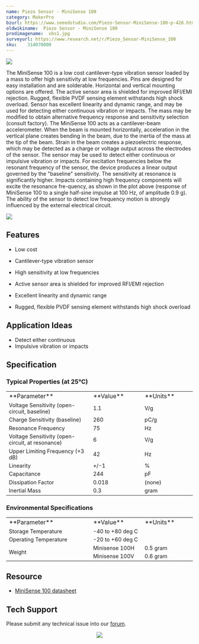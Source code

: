 ```yaml
---
name: Piezo Sensor - MiniSense 100
category: MakerPro
bzurl: https://www.seeedstudio.com/Piezo-Sensor-MiniSense-100-p-426.html
oldwikiname:  Piezo Sensor - MiniSense 100
prodimagename:  vbs1.jpg
surveyurl: https://www.research.net/r/Piezo_Sensor-MiniSense_100
sku:    314070000
---
```

![](http://bz.seeedstudio.com/depot/images/product/vbs1.jpg)

The MiniSense 100 is a low cost cantilever-type vibration sensor loaded by a mass to offer high sensitivity at low frequencies. Pins are designed for easy installation and are solderable. Horizontal and vertical mounting options are offered. The active sensor area is shielded for improved RFI/EMI rejection. Rugged, flexible PVDF sensing element withstands high shock overload. Sensor has excellent linearity and dynamic range, and may be used for detecting either continuous vibration or impacts. The mass may be modified to obtain alternative frequency response and sensitivity selection (consult factory). The MiniSense 100 acts as a cantilever-beam accelerometer. When the beam is mounted horizontally, acceleration in the vertical plane creates bending in the beam, due to the inertia of the mass at the tip of the beam. Strain in the beam creates a piezoelectric response, which may be detected as a charge or voltage output across the electrodes of the sensor. The sensor may be used to detect either continuous or impulsive vibration or impacts. For excitation frequencies below the resonant frequency of the sensor, the device produces a linear output governed by the "baseline" sensitivity. The sensitivity at resonance is significantly higher. Impacts containing high frequency components will excite the resonance fre-quency, as shown in the plot above (response of MiniSense 100 to a single half-sine impulse at 100 Hz, of amplitude 0.9 g). The ability of the sensor to detect low frequency motion is strongly influenced by the external electrical circuit.

[![](https://files.seeedstudio.com/wiki/Seeed-WiKi/docs/images/300px-Get_One_Now_Banner-ragular.png)](https://www.seeedstudio.com/Piezo-Sensor-MiniSense-100-p-426.html)


##   Features

*   Low cost

*   Cantilever-type vibration sensor

*   High sensitivity at low frequencies

*   Active sensor area is shielded for improved RFI/EMI rejection

*   Excellent linearity and dynamic range

*   Rugged, flexible PVDF sensing element withstands high shock overload

##   Application Ideas

*   Detect either continuous
*   Impulsive vibration or impacts


##   Specification

###   Typical Properties (at 25°C)

<table >
<tr>
<td width="500"> **Parameter**
</td>
<td width="250"> **Value**
</td>
<td width="250"> **Units**
</td></tr>
<tr style="font-size: 90%">
<td> Voltage Sensitivity (open-circuit, baseline)
</td>
<td>  1.1
</td>
<td>  V/g
</td></tr>
<tr style="font-size: 90%">
<td> Charge Sensitivity (baseline)
</td>
<td>  260
</td>
<td>  pC/g
</td></tr>
<tr style="font-size: 90%">
<td> Resonance Frequency
</td>
<td>  75
</td>
<td>  Hz
</td></tr>
<tr style="font-size: 90%">
<td> Voltage Sensitivity (open-circuit, at resonance)
</td>
<td>  6
</td>
<td>  V/g
</td></tr>
<tr style="font-size: 90%">
<td> Upper Limiting Frequency (+3 dB)
</td>
<td>  42
</td>
<td>  Hz
</td></tr>
<tr style="font-size: 90%">
<td> Linearity
</td>
<td>  +/-1
</td>
<td>  %
</td></tr>
<tr style="font-size: 90%">
<td> Capacitance
</td>
<td>  244
</td>
<td>  pF
</td></tr>
<tr style="font-size: 90%">
<td> Dissipation Factor
</td>
<td> 0.018
</td>
<td> (none)
</td></tr>
<tr style="font-size: 90%">
<td> Inertial Mass
</td>
<td>  0.3
</td>
<td>  gram
</td></tr></table>

###   Environmental Specifications

<table >
<tr>
<td width="500"> **Parameter**
</td>
<td width="250"> **Value**
</td>
<td width="250"> **Units**
</td></tr>
<tr style="font-size: 90%">
<td> Storage Temperature
</td>
<td colspan="2" rowspan="1">  -40 to +80 deg C
</td></tr>
<tr style="font-size: 90%">
<td>  Operating Temperature
</td>
<td colspan="2" rowspan="1">  -20 to +60 deg C
</td></tr>
<tr style="font-size: 90%">
<td colspan="1" rowspan="2"> Weight
</td>
<td>  Minisense 100H
</td>
<td> 0.5 gram
</td></tr>
<tr style="font-size: 90%">
<td>  Minisense 100V
</td>
<td> 0.6 gram
</td></tr></table>


##   Resource

*   [MiniSense 100 datasheet](https://files.seeedstudio.com/wiki/Piezo-Sensor---MiniSense-100/res/MiniSense_100.pdf)

## Tech Support
Please submit any technical issue into our [forum](https://forum.seeedstudio.com/). <br /><p style="text-align:center"><a href="https://www.seeedstudio.com/act-4.html?utm_source=wiki&utm_medium=wikibanner&utm_campaign=newproducts" target="_blank"><img src="https://files.seeedstudio.com/wiki/Wiki_Banner/new_product.jpg" /></a></p>